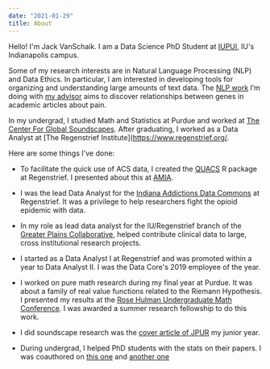 ```yaml
---
date: "2021-01-29"
title: About
---
```


Hello! I'm Jack VanSchaik. I am a Data Science PhD Student at [IUPUI](https://soic.iupui.edu/), IU's Indianapolis campus.

Some of my research interests are in Natural Language Processing (NLP) and Data Ethics. In particular, I am interested in developing tools for organizing and understanding large amounts of text data. The [NLP work](https://jackvanschaik.github.io/pain_gene_nlp/) I’m doing with [my advisor](https://soic.iupui.edu/people/sunandan-chakraborty/) aims to discover relationships between genes in academic articles about pain. 

In my undergrad, I studied Math and Statistics at Purdue and worked at [The Center For Global Soundscapes](https://centerforglobalsoundscapes.org/). After graduating, I worked as a Data Analyst at  [The Regenstrief Institute](https://www.regenstrief.org/.

Here are some things I've done:

* To facilitate the quick use of ACS data, I created the [QUACS](https://github.com/regenstrief/quacs) R package at Regenstrief. I presented about this at [AMIA](https://knowledge.amia.org/71623-amia-1.4589302/t0005-1.4590480/t0005-1.4590481/a155-1.4590833/an155-1.4590834?qr=1).

* I was the lead Data Analyst for the [Indiana Addictions Data Commons](https://www.regenstrief.org/article/iadc-dashboard-data-day/) at Regenstrief. It was a privilege to help researchers fight the opioid epidemic with data. 

* In my role as lead data analyst for the IU/Regenstrief branch of the [Greater Plains Collaborative](https://gpcnetwork.org/), helped contribute clinical data to large, cross institutional research projects. 

* I started as a Data Analyst I at Regenstrief and was promoted within a year to Data Analyst II. I was the Data Core's 2019 employee of the year. 

* I worked on pure math research during my final year at Purdue. It was about a family of real value functions related to the Riemann Hypothesis. I presented my results at the [Rose Hulman Undergraduate Math Conference](https://www.rose-hulman.edu/class/ma/web/mathconf/2018/images/UGMC2018Program.pdf). I was awarded a summer research fellowship to do this work. 

* I did soundscape research was the [cover article of JPUR](https://docs.lib.purdue.edu/jpur/vol7/iss1/10/) my junior year.

* During undergrad, I helped PhD students with the stats on their papers. I was coauthored on [this one](https://www.sciencedirect.com/science/article/abs/pii/S1574954118301900) and [another one](https://asa.scitation.org/doi/abs/10.1121/1.4988940)